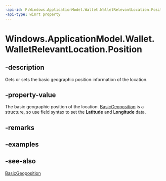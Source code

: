 ```yaml
---
-api-id: P:Windows.ApplicationModel.Wallet.WalletRelevantLocation.Position
-api-type: winrt property
---
```


<!-- Property syntax
public Windows.Devices.Geolocation.BasicGeoposition Position { get;  set; }
-->

# Windows.ApplicationModel.Wallet.WalletRelevantLocation.Position

## -description
Gets or sets the basic geographic position information of the location.

## -property-value
The basic geographic position of the location. [BasicGeoposition](../windows.devices.geolocation/basicgeoposition.md) is a structure, so use field syntax to set the **Latitude** and **Longitude** data.

## -remarks

## -examples

## -see-also
[BasicGeoposition](../windows.devices.geolocation/basicgeoposition.md)